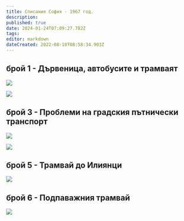 ```yaml
---
title: Списание София - 1967 год.
description: 
published: true
date: 2024-01-24T07:09:27.782Z
tags: 
editor: markdown
dateCreated: 2022-08-10T08:58:34.903Z
---
```


## брой 1 - Дървеница, автобусите и трамваят

![](/литература/списания/софия/1967/sof_1967_kn1_0014-1.jpg)

![](/литература/списания/софия/1967/sof_1967_kn1_0015-1.jpg)

## брой 3 - Проблеми на градския пътнически транспорт

![](/литература/списания/софия/1967/sof_1967_kn3_0014-1.jpg)

![](/литература/списания/софия/1967/sof_1967_kn3_0015-1.jpg)

## брой 5 - Трамвай до Илиянци

![](/литература/списания/софия/1967/sof_1967_kn5_0014-1.jpg)

## брой 6 - Подпаважния трамвай

![](/литература/списания/софия/1967/sof_1967_kn6_0008-1.jpg)